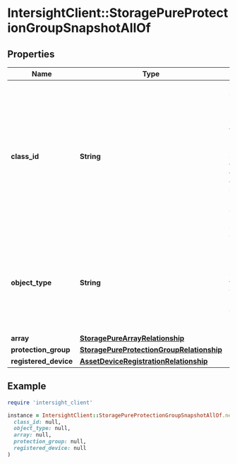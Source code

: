 # IntersightClient::StoragePureProtectionGroupSnapshotAllOf

## Properties

| Name | Type | Description | Notes |
| ---- | ---- | ----------- | ----- |
| **class_id** | **String** | The fully-qualified name of the instantiated, concrete type. This property is used as a discriminator to identify the type of the payload when marshaling and unmarshaling data. | [default to &#39;storage.PureProtectionGroupSnapshot&#39;] |
| **object_type** | **String** | The fully-qualified name of the instantiated, concrete type. The value should be the same as the &#39;ClassId&#39; property. | [default to &#39;storage.PureProtectionGroupSnapshot&#39;] |
| **array** | [**StoragePureArrayRelationship**](StoragePureArrayRelationship.md) |  | [optional] |
| **protection_group** | [**StoragePureProtectionGroupRelationship**](StoragePureProtectionGroupRelationship.md) |  | [optional] |
| **registered_device** | [**AssetDeviceRegistrationRelationship**](AssetDeviceRegistrationRelationship.md) |  | [optional] |

## Example

```ruby
require 'intersight_client'

instance = IntersightClient::StoragePureProtectionGroupSnapshotAllOf.new(
  class_id: null,
  object_type: null,
  array: null,
  protection_group: null,
  registered_device: null
)
```


